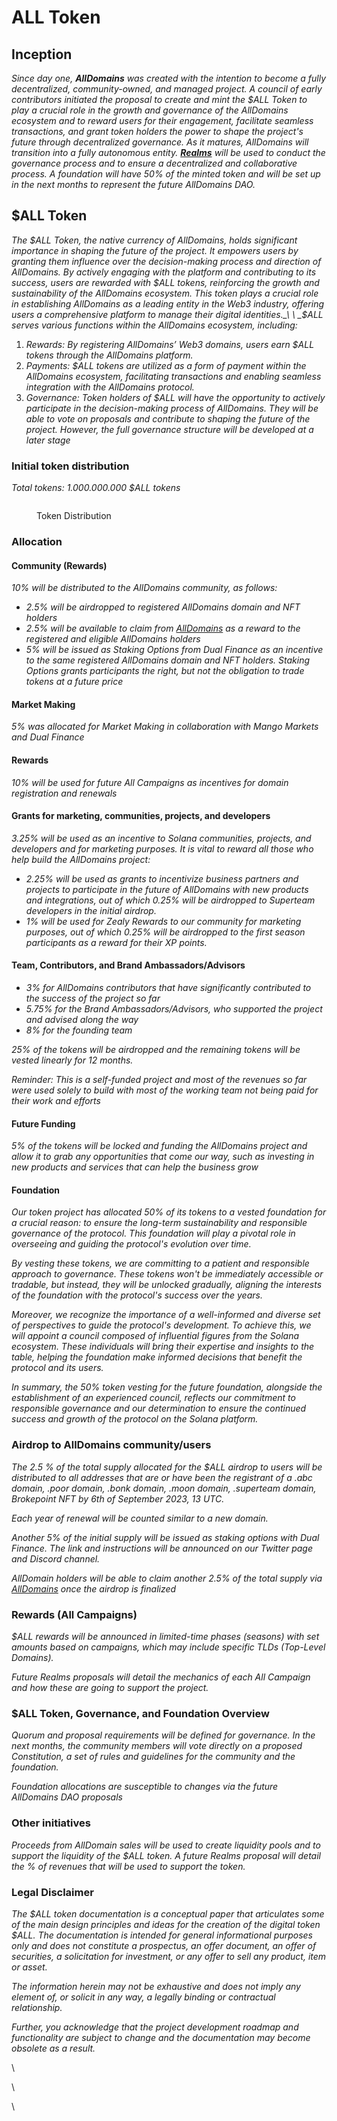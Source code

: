 # ALL Token

## Inception

_Since day one, **AllDomains** was created with the intention to become a fully decentralized, community-owned, and managed project. A council of early contributors initiated the proposal to create and mint the $ALL Token to play a crucial role in the growth and governance of the AllDomains ecosystem and to reward users for their engagement, facilitate seamless transactions, and grant token holders the power to shape the project's future through decentralized governance. As it matures, AllDomains will transition into a fully autonomous entity._ [_**Realms**_](https://app.realms.today/dao/ELEXG9cTEJ2pgxFbEVAwushyoPvE7rrEHBgNKfv8uxzi) _will be used to conduct the governance process and to ensure a decentralized and collaborative process. A foundation will have 50% of the minted token and will be set up in the next months to represent the future AllDomains DAO._



## $ALL Token

_The $ALL Token, the native currency of AllDomains, holds significant importance in shaping the future of the project. It empowers users by granting them influence over the decision-making process and direction of AllDomains. By actively engaging with the platform and contributing to its success, users are rewarded with $ALL tokens, reinforcing the growth and sustainability of the AllDomains ecosystem. This token plays a crucial role in establishing AllDomains as a leading entity in the Web3 industry, offering users a comprehensive platform to manage their digital identities._\
\
_$ALL serves various functions within the AllDomains ecosystem, including:_

1. _Rewards: By registering AllDomains’ Web3 domains, users earn $ALL tokens through the AllDomains platform._
2. _Payments: $ALL tokens are utilized as a form of payment within the AllDomains ecosystem, facilitating transactions and enabling seamless integration with the AllDomains protocol._
3. _Governance: Token holders of $ALL will have the opportunity to actively participate in the decision-making process of AllDomains. They will be able to vote on proposals and contribute to shaping the future of the project. However, the full governance structure will be developed at a later stage_

### Initial token distribution

_Total tokens: 1.000.000.000 $ALL tokens_

<figure><img src="https://lh5.googleusercontent.com/3eAyqwU28odWFM4nnepM3d7mSPZRpqIngaOuQe89fuGWcrN5BwxsCRC-kWtCmCgvP9pyWY1nDpRvXI_d-km389DZOz5SpYWZEdDCbr5DD5e7-NfHNdCgBi9R2oZ9lEDWXgqvFWOVsMqpYpm9sXIh0DM" alt=""><figcaption><p>Token Distribution</p></figcaption></figure>

### Allocation

#### Community (Rewards)

_10% will be distributed to the AllDomains community, as follows:_&#x20;

* _2.5% will be airdropped to registered AllDomains domain and NFT holders_&#x20;
* _2.5% will be available to claim from_ [_AllDomains_](https://alldomains.id/) _as a reward to the registered and eligible AllDomains holders_
* _5% will be issued as Staking Options from Dual Finance as an incentive to the same registered AllDomains domain and NFT holders. Staking Options grants participants the right, but not the obligation to trade tokens at a future price_

#### Market Making

_5% was allocated for Market Making in collaboration with Mango Markets and Dual Finance_

#### Rewards

_10% will be used for future All Campaigns as incentives for domain registration and renewals_

#### Grants for marketing, communities, projects, and developers

_3.25% will be used as an incentive to Solana communities, projects, and developers and for marketing purposes. It is vital to reward all those who help build the AllDomains project:_&#x20;

* _2.25% will be used as grants to incentivize business partners and projects to participate in the future of AllDomains with new products and integrations, out of which 0.25% will be airdropped to Superteam developers in the initial airdrop._ &#x20;
* _1% will be used for Zealy Rewards to our community for marketing purposes, out of which 0.25% will be airdropped to the first season participants as a reward for their XP points._

#### Team, Contributors, and Brand Ambassadors/Advisors

* _3% for AllDomains contributors that have significantly contributed to the success of the project so far_
* _5.75% for the Brand Ambassadors/Advisors, who supported the project and advised along the way_
* _8% for the founding team_

_25% of the tokens will be airdropped and the remaining tokens will be vested linearly for 12 months._&#x20;

_Reminder: This is a self-funded project and most of the revenues so far were used solely to build with most of the working team not being paid for their work and efforts_

#### Future Funding

_5% of the tokens will be locked and funding the AllDomains project and allow it to grab any opportunities that come our way, such as investing in new products and services that can help the business grow_

#### Foundation

_Our token project has allocated 50% of its tokens to a vested foundation for a crucial reason: to ensure the long-term sustainability and responsible governance of the protocol. This foundation will play a pivotal role in overseeing and guiding the protocol's evolution over time._

_By vesting these tokens, we are committing to a patient and responsible approach to governance. These tokens won't be immediately accessible or tradable, but instead, they will be unlocked gradually, aligning the interests of the foundation with the protocol's success over the years._

_Moreover, we recognize the importance of a well-informed and diverse set of perspectives to guide the protocol's development. To achieve this, we will appoint a council composed of influential figures from the Solana ecosystem. These individuals will bring their expertise and insights to the table, helping the foundation make informed decisions that benefit the protocol and its users._

_In summary, the 50% token vesting for the future foundation, alongside the establishment of an experienced council, reflects our commitment to responsible governance and our determination to ensure the continued success and growth of the protocol on the Solana platform._

### Airdrop to AllDomains community/users

_The 2.5 % of the total supply allocated for the $ALL airdrop to users will be distributed to all addresses that are or have been the registrant of a .abc domain, .poor domain, .bonk domain, .moon domain, .superteam domain, Brokepoint NFT by 6th of September 2023, 13 UTC._

_Each year of renewal will be counted similar to a new domain._&#x20;

_Another 5% of the initial supply will be issued as staking options with Dual Finance. The link and instructions will be announced on our Twitter page and Discord channel._

_AllDomain holders will be able to claim another 2.5% of the total supply via_ [_AllDomains_](https://alldomains.id/) _once the airdrop is finalized_

### Rewards (All Campaigns)

_$ALL rewards will be announced in limited-time phases (seasons) with set amounts based on campaigns, which may include specific TLDs (Top-Level Domains)._&#x20;

_Future Realms proposals will detail the mechanics of each All Campaign and how these are going to support the project._

### $ALL Token, Governance, and Foundation Overview

_Quorum and proposal requirements will be defined for governance. In the next months, the community members will vote directly on a proposed Constitution, a set of rules and guidelines for the community and the foundation._&#x20;

_Foundation allocations are susceptible to changes via the future AllDomains DAO proposals_

### Other initiatives

_Proceeds from AllDomain sales will be used to create liquidity pools and to support the liquidity of the $ALL token. A future Realms proposal will detail the % of revenues that will be used to support the token._

### Legal Disclaimer

_The $ALL token documentation is a conceptual paper that articulates some of the main design principles and ideas for the creation of the digital token $ALL. The documentation is intended for general informational purposes only and does not constitute a prospectus, an offer document, an offer of securities, a solicitation for investment, or any offer to sell any product, item or asset._

_The information herein may not be exhaustive and does not imply any element of, or solicit in any way, a legally binding or contractual relationship._

_Further, you acknowledge that the project development roadmap and functionality are subject to change and the documentation may become obsolete as a result._

\


\


\
